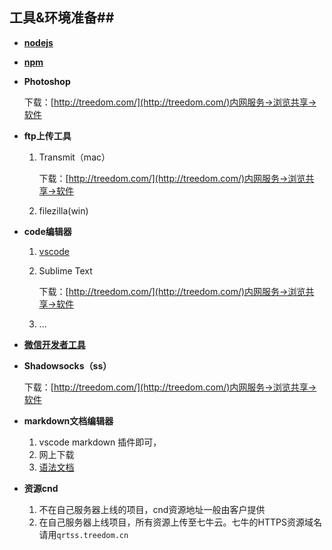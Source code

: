 ## 工具&环境准备##

* ****[nodejs](https://nodejs.org/zh-cn/)****

* ****[npm](https://www.npmjs.com/)****

* ****Photoshop****

  下载：[http://treedom.com/](http://treedom.com/)内网服务->浏览共享->软件

* ****ftp上传工具****

  1. Transmit（mac）
  
     下载：[http://treedom.com/](http://treedom.com/)内网服务->浏览共享->软件

  2. filezilla(win)   

* ****code编辑器****

  1.  [vscode](https://code.visualstudio.com/)

  2. Sublime Text

     下载：[http://treedom.com/](http://treedom.com/)内网服务->浏览共享->软件

  3. ...

* ****[微信开发者工具](https://mp.weixin.qq.com/wiki?t=resource/res_main&id=mp1455784140)****

* ****Shadowsocks（ss）****

  下载：[http://treedom.com/](http://treedom.com/)内网服务->浏览共享->软件

* ****markdown文档编辑器****
  
  1. vscode markdown 插件即可，
  2. 网上下载
  3. [语法文档](https://www.appinn.com/markdown/#list)

* ****资源cnd****
  
  1. 不在自己服务器上线的项目，cnd资源地址一般由客户提供
  2. 在自己服务器上线项目，所有资源上传至七牛云。七牛的HTTPS资源域名请用`qrtss.treedom.cn`
